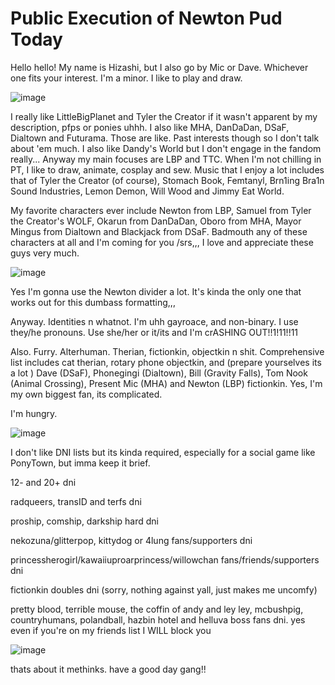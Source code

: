 # Public Execution of Newton Pud Today
Hello hello! My name is Hizashi, but I also go by Mic or Dave. Whichever one fits your interest. I'm a minor. I like to play and draw.

![image](https://github.com/user-attachments/assets/557582d2-121d-45b5-a057-544f63cb2fc9)

I really like LittleBigPlanet and Tyler the Creator if it wasn't apparent by my description, pfps or ponies uhhh. I also like MHA, DanDaDan, DSaF, Dialtown and Futurama. Those are like. Past interests though so I don't talk about 'em much. I also like Dandy's World but I don't engage in the fandom really... Anyway my main focuses are LBP and TTC. When I'm not chilling in PT, I like to draw, animate, cosplay and sew. Music that I enjoy a lot includes that of Tyler the Creator (of course), Stomach Book, Femtanyl, Brn1ing Bra1n Sound Industries, Lemon Demon, Will Wood and Jimmy Eat World.

My favorite characters ever include Newton from LBP, Samuel from Tyler the Creator's WOLF, Okarun from DanDaDan, Oboro from MHA, Mayor Mingus from Dialtown and Blackjack from DSaF. Badmouth any of these characters at all and I'm coming for you /srs,,, I love and appreciate these guys very much.

![image](https://github.com/user-attachments/assets/557582d2-121d-45b5-a057-544f63cb2fc9)

Yes I'm gonna use the Newton divider a lot. It's kinda the only one that works out for this dumbass formatting,,,

Anyway. Identities n whatnot. I'm uhh gayroace, and non-binary. I use they/he pronouns. Use she/her or it/its and I'm crASHING OUT!!1!11!!11

Also. Furry. Alterhuman. Therian, fictionkin, objectkin n shit. Comprehensive list includes cat therian, rotary phone objectkin, and (prepare yourselves its a lot ) Dave (DSaF), Phonegingi (Dialtown), Bill (Gravity Falls), Tom Nook (Animal Crossing), Present Mic (MHA) and Newton (LBP) fictionkin. Yes, I'm my own biggest fan, its complicated.

I'm hungry.

![image](https://github.com/user-attachments/assets/557582d2-121d-45b5-a057-544f63cb2fc9)

I don't like DNI lists but its kinda required, especially for a social game like PonyTown, but imma keep it brief.

12- and 20+ dni

radqueers, transID and terfs dni

proship, comship, darkship hard dni

nekozuna/glitterpop, kittydog or 4lung fans/supporters dni

princessherogirl/kawaiiuproarprincess/willowchan fans/friends/supporters dni

fictionkin doubles dni (sorry, nothing against yall, just makes me uncomfy)

pretty blood, terrible mouse, the coffin of andy and ley ley, mcbushpig, countryhumans, polandball, hazbin hotel and helluva boss fans dni. yes even if you're on my friends list I WILL block you

![image](https://github.com/user-attachments/assets/557582d2-121d-45b5-a057-544f63cb2fc9)

thats about it methinks. have a good day gang!!


